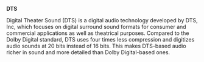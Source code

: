 <!-- markdownlint-disable MD041-->
**DTS**<br>

Digital Theater Sound (DTS) is a digital audio technology developed by DTS, Inc, which focuses on digital surround sound formats for consumer and commercial applications as well as theatrical purposes. Compared to the Dolby Digital standard, DTS uses four times less compression and digitizes audio sounds at 20 bits instead of 16 bits. This makes DTS-based audio richer in sound and more detailed than Dolby Digital-based ones.
<!-- markdownlint-enable MD041-->
